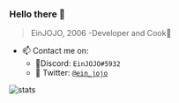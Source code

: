 

<!--
**EinJOJO/EinJOJO** is a ✨ _special_ ✨ repository because its `README.md` (this file) appears on your GitHub profile.

Here are some ideas to get you started:

- 🔭 I’m currently working on ...
- 🌱 I’m currently learning ...
- 👯 I’m looking to collaborate on ...
- 🤔 I’m looking for help with ...
- 💬 Ask me about ...
- 📫 How to reach me: ...
- 😄 Pronouns: ...
- ⚡ Fun fact: ...
-->

### **Hello there 👋** 
> EinJOJO, 2006
> -Developer and Cook🍕



 - 📫 Contact me on:  
   - 👻Discord: `EinJOJO#5932`
   - 🐤 Twitter: [`@ein_jojo`](https://twitter.com/ein_jojo)
 
 


![stats](https://github-readme-stats.vercel.app/api?username=EinJojo)
